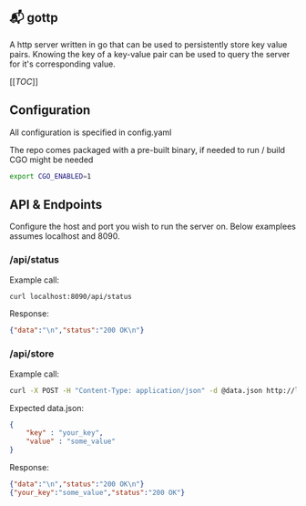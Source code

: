## 📬  gottp
A http server written in go that can be used to persistently store key value pairs. Knowing the key of a key-value pair can be used to query the server for it's corresponding value.

[[_TOC_]]

## Configuration
All configuration is specified in config.yaml

The repo comes packaged with a pre-built binary, if needed to run / build  CGO might be needed

```bash
export CGO_ENABLED=1
```

## API & Endpoints
Configure the host and port you wish to run the server on. Below examplees assumes localhost and 8090.

### /api/status

Example call:
```bash
curl localhost:8090/api/status
```

Response:
```json
{"data":"\n","status":"200 OK\n"}
```

### /api/store

Example call:
```bash
curl -X POST -H "Content-Type: application/json" -d @data.json http://localhost:8090/api/store
```

Expected data.json:
```json
{
    "key" : "your_key",
    "value" : "some_value"
}
```

Response:
```json
{"data":"\n","status":"200 OK\n"}
{"your_key":"some_value","status":"200 OK"}
```
